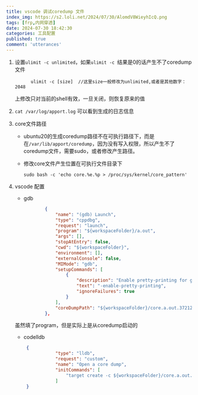 ```yaml
---
title: vscode 调试coredump 文件
index_img: https://s2.loli.net/2024/07/30/AlomdV8WieyhIcQ.png
tags: [frp,内网穿透]
date: 2024-07-30 18:42:30
categories: 工具配置
published: true
comment: 'utterances'
---
```


1. 设置`ulimit -c unlimited`，如果`ulimit -c `结果是0的话产生不了coredump文件

    ```shell
          ulimit -c [size]  //这里size一般修改为unlimited,或者是其他数字：2048
    ```


    ​上修改只对当前的shell有效，一旦关闭，则恢复原来的值


2. `cat /var/log/apport.log` 可以看到生成的日志信息

3. core文件路径

   - ubuntu20的生成coredump路径不在可执行路径下，而是在`/var/lib/apport/coredump`，因为没有写入权限，所以产生不了coredump文件，需要sudo，或者修改产生路径。

   - 修改core文件产生位置在可执行文件目录下

     `sudo bash -c 'echo core.%e.%p > /proc/sys/kernel/core_pattern'`



4. vscode 配置

   - gdb

     ```json
             {
                 "name": "(gdb) Launch",
                 "type": "cppdbg",
                 "request": "launch",
                 "program": "${workspaceFolder}/a.out",
                 "args": [],
                 "stopAtEntry": false,
                 "cwd": "${workspaceFolder}",
                 "environment": [],
                 "externalConsole": false,
                 "MIMode": "gdb",
                 "setupCommands": [
                     {
                         "description": "Enable pretty-printing for gdb",
                         "text": "-enable-pretty-printing",
                         "ignoreFailures": true
                     }
                 ],
                 "coreDumpPath": "${workspaceFolder}/core.a.out.372125"
             },
     ```


    虽然填了program，但是实际上是从coredump启动的

   - codelldb

     ```json
      {
                 "type": "lldb",
                 "request": "custom",
                 "name": "Open a core dump",
                 "initCommands": [
                     "target create -c ${workspaceFolder}/core.a.out.372125"
                 ]
      }
     ```

     

​			